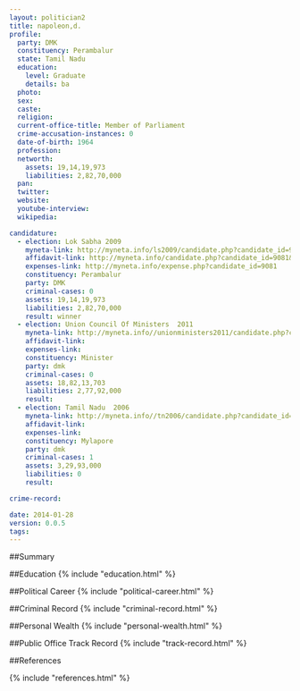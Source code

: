 ```yaml
---
layout: politician2
title: napoleon,d.
profile: 
  party: DMK
  constituency: Perambalur
  state: Tamil Nadu
  education: 
    level: Graduate
    details: ba
  photo: 
  sex: 
  caste: 
  religion: 
  current-office-title: Member of Parliament
  crime-accusation-instances: 0
  date-of-birth: 1964
  profession: 
  networth: 
    assets: 19,14,19,973
    liabilities: 2,82,70,000
  pan: 
  twitter: 
  website: 
  youtube-interview: 
  wikipedia: 

candidature: 
  - election: Lok Sabha 2009
    myneta-link: http://myneta.info/ls2009/candidate.php?candidate_id=9081
    affidavit-link: http://myneta.info/candidate.php?candidate_id=9081&scan=original
    expenses-link: http://myneta.info/expense.php?candidate_id=9081
    constituency: Perambalur 
    party: DMK
    criminal-cases: 0
    assets: 19,14,19,973
    liabilities: 2,82,70,000
    result: winner 
  - election: Union Council Of Ministers  2011
    myneta-link: http://myneta.info//unionministers2011/candidate.php?candidate_id=61
    affidavit-link: 
    expenses-link: 
    constituency: Minister 
    party: dmk
    criminal-cases: 0
    assets: 18,82,13,703
    liabilities: 2,77,92,000
    result:  
  - election: Tamil Nadu  2006
    myneta-link: http://myneta.info//tn2006/candidate.php?candidate_id=27
    affidavit-link: 
    expenses-link: 
    constituency: Mylapore 
    party: dmk
    criminal-cases: 1
    assets: 3,29,93,000
    liabilities: 0
    result:  

crime-record: 

date: 2014-01-28
version: 0.0.5
tags: 
---
```

##Summary


##Education
{% include "education.html" %}


##Political Career
{% include "political-career.html" %}


##Criminal Record
{% include "criminal-record.html" %}


##Personal Wealth
{% include "personal-wealth.html" %}


##Public Office Track Record
{% include "track-record.html" %}


##References


{% include "references.html" %}